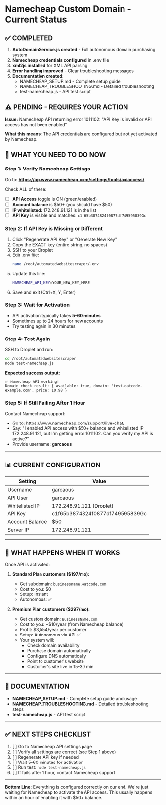 # Namecheap Custom Domain - Current Status

## ✅ COMPLETED

1. **AutoDomainService.js created** - Full autonomous domain purchasing system
2. **Namecheap credentials configured** in .env file
3. **xml2js installed** for XML API parsing
4. **Error handling improved** - Clear troubleshooting messages
5. **Documentation created:**
   - NAMECHEAP_SETUP.md - Complete setup guide
   - NAMECHEAP_TROUBLESHOOTING.md - Detailed troubleshooting
   - test-namecheap.js - API test script

## ⚠️  PENDING - REQUIRES YOUR ACTION

**Issue:** Namecheap API returning error 1011102: "API Key is invalid or API access has not been enabled"

**What this means:** The API credentials are configured but not yet activated by Namecheap.

## 🔧 WHAT YOU NEED TO DO NOW

### Step 1: Verify Namecheap Settings

Go to: **https://ap.www.namecheap.com/settings/tools/apiaccess/**

Check ALL of these:

- [ ] **API Access** toggle is ON (green/enabled)
- [ ] **Account balance** is $50+ (you should have $50)
- [ ] **IP whitelisted:** 172.248.91.121 is in the list
- [ ] **API Key** is visible and matches: `c1f65b3874824f0877df749595839Gc`

### Step 2: If API Key is Missing or Different

1. Click "Regenerate API Key" or "Generate New Key"
2. Copy the EXACT key (entire string, no spaces)
3. SSH to your Droplet
4. Edit .env file:
   ```bash
   nano /root/automatedwebsitescraper/.env
   ```
5. Update this line:
   ```bash
   NAMECHEAP_API_KEY=YOUR_NEW_KEY_HERE
   ```
6. Save and exit (Ctrl+X, Y, Enter)

### Step 3: Wait for Activation

- API activation typically takes **5-60 minutes**
- Sometimes up to 24 hours for new accounts
- Try testing again in 30 minutes

### Step 4: Test Again

SSH to Droplet and run:
```bash
cd /root/automatedwebsitescraper
node test-namecheap.js
```

**Expected success output:**
```
✅ Namecheap API working!
Domain check result: { available: true, domain: 'test-oatcode-example.com', price: 10.98 }
```

### Step 5: If Still Failing After 1 Hour

Contact Namecheap support:
- Go to: https://www.namecheap.com/support/live-chat/
- Say: "I enabled API access with $50+ balance and whitelisted IP 172.248.91.121, but I'm getting error 1011102. Can you verify my API is active?"
- Provide username: **garcaous**

---

## 📊 CURRENT CONFIGURATION

| Setting | Value |
|---------|-------|
| Username | garcaous |
| API User | garcaous |
| Whitelisted IP | 172.248.91.121 (Droplet) |
| API Key | c1f65b3874824f0877df749595839Gc |
| Account Balance | $50 |
| Server IP | 172.248.91.121 |

---

## 🎯 WHAT HAPPENS WHEN IT WORKS

Once API is activated:

1. **Standard Plan customers ($197/mo):**
   - Get subdomain: `businessname.oatcode.com`
   - Cost to you: $0
   - Setup: Instant
   - Autonomous: ✅

2. **Premium Plan customers ($297/mo):**
   - Get custom domain: `BusinessName.com`
   - Cost to you: ~$10/year (from Namecheap balance)
   - Profit: $3,554/year per customer
   - Setup: Autonomous via API ✅
   - Your system will:
     - Check domain availability
     - Purchase domain automatically
     - Configure DNS automatically
     - Point to customer's website
     - Customer's site live in 15-30 min

---

## 📖 DOCUMENTATION

- **NAMECHEAP_SETUP.md** - Complete setup guide and usage
- **NAMECHEAP_TROUBLESHOOTING.md** - Detailed troubleshooting steps
- **test-namecheap.js** - API test script

---

## ✅ NEXT STEPS CHECKLIST

1. [ ] Go to Namecheap API settings page
2. [ ] Verify all settings are correct (see Step 1 above)
3. [ ] Regenerate API key if needed
4. [ ] Wait 5-60 minutes for activation
5. [ ] Run test: `node test-namecheap.js`
6. [ ] If fails after 1 hour, contact Namecheap support

---

**Bottom Line:** Everything is configured correctly on our end. We're just waiting for Namecheap to activate the API access. This usually happens within an hour of enabling it with $50+ balance.
